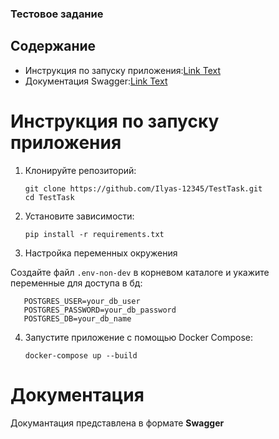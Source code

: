 ### Тестовое задание

## Содержание
- Инструкция по запуску приложения:[Link Text](#Инструкцияпозапускуприложения)
- Документация Swagger:[Link Text](#Документация)
  
# Инструкция по запуску приложения 

1. Клонируйте репозиторий:
   ```
   git clone https://github.com/Ilyas-12345/TestTask.git
   cd TestTask

2. Установите зависимости:
   ```
   pip install -r requirements.txt

3. Настройка переменных окружения

 Создайте файл `.env-non-dev` в корневом каталоге и укажите переменные для доступа в бд:
 ```
    POSTGRES_USER=your_db_user
    POSTGRES_PASSWORD=your_db_password
    POSTGRES_DB=your_db_name
 ```

4. Запустите приложение с помощью Docker Compose:
   ```
   docker-compose up --build 

# Документация

Докумантация представлена в формате **Swagger**





